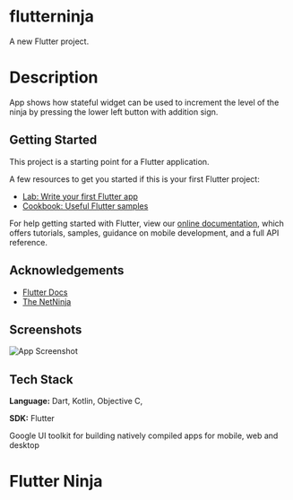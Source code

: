 # flutterninja

A new Flutter project.

# Description
App shows how stateful widget can be used to increment the level of the ninja by pressing the lower left button with addition sign.

## Getting Started
This project is a starting point for a Flutter application.

A few resources to get you started if this is your first Flutter project:

- [Lab: Write your first Flutter app](https://flutter.dev/docs/get-started/codelab)
- [Cookbook: Useful Flutter samples](https://flutter.dev/docs/cookbook)

For help getting started with Flutter, view our
[online documentation](https://flutter.dev/docs), which offers tutorials,
samples, guidance on mobile development, and a full API reference.


## Acknowledgements

  - [Flutter Docs](https://docs.flutter.dev/)
 - [The NetNinja](https://www.youtube.com/watch?v=_AC90CiDoKA&list=PL4cUxeGkcC9jLYyp2Aoh6hcWuxFDX6PBJ&index=18)


## Screenshots

![App Screenshot](https://user-images.githubusercontent.com/77075756/168691867-34187e36-d8b8-42f2-bccd-2cdde1bc5576.PNG)


## Tech Stack

**Language:** Dart, Kotlin, Objective C, 

**SDK:** Flutter
 
 Google UI toolkit for building natively compiled apps for mobile, web and desktop

# Flutter Ninja
